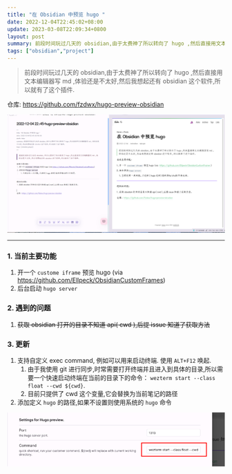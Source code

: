 ```yaml
---
title: "在 Obsidian 中预览 hugo "
date: 2022-12-04T22:45:02+08:00
update: 2023-03-08T22:09:34+0800
layout: post
summary: 前段时间玩过几天的 obsidian,由于太费神了所以转向了 hugo ,然后直接用文本编辑器写 md ,体验还是不太好,然后我想起还有 obsidian 这个软件,所以就有了这个插件.
tags: ["obsidian","project"]
---
```


> 前段时间玩过几天的 obsidian,由于太费神了所以转向了 hugo ,然后直接用文本编辑器写 md ,体验还是不太好,然后我想起还有
> obsidian 这个软件,所以就有了这个插件.

仓库: https://github.com/fzdwx/hugo-preview-obsidian

![运行图例,左编辑区域,右预览区域](/images/12.png)

---

### 1. 当前主要功能

1. 开一个 `custome iframe` 预览 hugo (via https://github.com/Ellpeck/ObsidianCustomFrames)
2. 后台启动 `hugo server`

### 2. 遇到的问题

1. ~~获取 obsidian 打开的目录不知道 api( cwd ),后提 issue 知道了获取方法~~

### 3. 更新

1. 支持自定义 exec command, 例如可以用来启动终端. 使用 `ALT+F12` 唤起.
    1. 由于我使用 git 进行同步,时常需要打开终端并且进入到具体的目录,所以需要一个快速启动终端在当前的目录下的命令： `wezterm start --class float --cwd ${cwd}`.
    2. 目前只提供了 cwd 这个变量,它会替换为当前笔记的路径
2. 添加定义 `hugo` 的路径,如果不设置则使用系统的 `hugo` 命令

![自定义 command 配置示例](/images/13.png)
